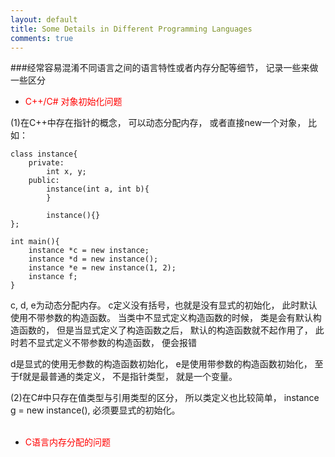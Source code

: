 ```yaml
---
layout: default
title: Some Details in Different Programming Languages
comments: true
---
```


###经常容易混淆不同语言之间的语言特性或者内存分配等细节， 记录一些来做一些区分

* <font color="red">C++/C# 对象初始化问题</font>

(1)在C++中存在指针的概念， 可以动态分配内存， 或者直接new一个对象， 比如：

```
class instance{
    private:
        int x, y;
    public:
        instance(int a, int b){
        }

        instance(){}
};

int main(){
    instance *c = new instance;
    instance *d = new instance();
    instance *e = new instance(1, 2);
    instance f;
}
```
c, d, e为动态分配内存。
c定义没有括号，也就是没有显式的初始化， 此时默认使用不带参数的构造函数。 当类中不显式定义构造函数的时候， 类是会有默认构造函数的， 但是当显式定义了构造函数之后， 默认的构造函数就不起作用了， 此时若不显式定义不带参数的构造函数， 便会报错

d是显式的使用无参数的构造函数初始化， e是使用带参数的构造函数初始化， 至于f就是最普通的类定义， 不是指针类型， 就是一个变量。

(2)在C#中只存在值类型与引用类型的区分， 所以类定义也比较简单， instance g = new instance(), 必须要显式的初始化。
<br/></br>


* <font color="red">C语言内存分配的问题</font>


